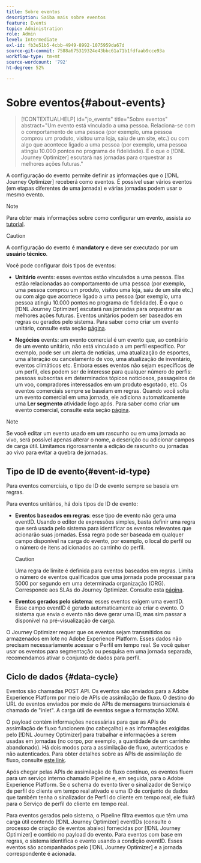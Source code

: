 ```yaml
---
title: Sobre eventos
description: Saiba mais sobre eventos
feature: Events
topic: Administration
role: Admin
level: Intermediate
exl-id: fb3e51b5-4cbb-4949-8992-1075959da67d
source-git-commit: 7588a675319324e43bbc61a71b1fdfaab9cce93a
workflow-type: tm+mt
source-wordcount: '792'
ht-degree: 52%

---
```


# Sobre eventos{#about-events}

>[!CONTEXTUALHELP]
>id="jo_events"
>title="Sobre eventos"
>abstract="Um evento está vinculado a uma pessoa. Relaciona-se com o comportamento de uma pessoa (por exemplo, uma pessoa comprou um produto, visitou uma loja, saiu de um site, etc.) ou com algo que acontece ligado a uma pessoa (por exemplo, uma pessoa atingiu 10.000 pontos no programa de fidelidade). É o que o [!DNL Journey Optimizer] escutará nas jornadas para orquestrar as melhores ações futuras."

A configuração do evento permite definir as informações que o [!DNL Journey Optimizer] receberá como eventos. É possível usar vários eventos (em etapas diferentes de uma jornada) e várias jornadas podem usar o mesmo evento.

>[!NOTE]
>
>Para obter mais informações sobre como configurar um evento, assista ao [tutorial](https://experienceleague.adobe.com/docs/journey-optimizer-learn/tutorials/create-journeys/use-case-business-event.html).

>[!CAUTION]
>
>A configuração do evento é **mandatory** e deve ser executado por um **usuário técnico**.

Você pode configurar dois tipos de eventos:

* **Unitário** events: esses eventos estão vinculados a uma pessoa. Elas estão relacionadas ao comportamento de uma pessoa (por exemplo, uma pessoa comprou um produto, visitou uma loja, saiu de um site etc.) ou com algo que acontece ligado a uma pessoa (por exemplo, uma pessoa atingiu 10.000 pontos no programa de fidelidade). É o que o [!DNL Journey Optimizer] escutará nas jornadas para orquestrar as melhores ações futuras. Eventos unitários podem ser baseados em regras ou gerados pelo sistema. Para saber como criar um evento unitário, consulte esta seção [página](../event/about-creating.md).

* **Negócios** events: um evento comercial é um evento que, ao contrário de um evento unitário, não está vinculado a um perfil específico. Por exemplo, pode ser um alerta de notícias, uma atualização de esportes, uma alteração ou cancelamento de voo, uma atualização de inventário, eventos climáticos etc. Embora esses eventos não sejam específicos de um perfil, eles podem ser de interesse para qualquer número de perfis: pessoas subscritas em determinados tópicos noticiosos, passageiros de um voo, compradores interessados em um produto esgotado, etc. Os eventos comerciais sempre se baseiam em regras. Quando você solta um evento comercial em uma jornada, ele adiciona automaticamente uma **Ler segmento** atividade logo após. Para saber como criar um evento comercial, consulte esta seção [página](../event/about-creating-business.md).


>[!NOTE]
>
>Se você editar um evento usado em um rascunho ou em uma jornada ao vivo, será possível apenas alterar o nome, a descrição ou adicionar campos de carga útil. Limitamos rigorosamente a edição de rascunho ou jornadas ao vivo para evitar a quebra de jornadas.

## Tipo de ID de evento{#event-id-type}

Para eventos comerciais, o tipo de ID de evento sempre se baseia em regras.

Para eventos unitários, há dois tipos de ID de evento:

* **Eventos baseados em regras**: esse tipo de evento não gera uma eventID. Usando o editor de expressões simples, basta definir uma regra que será usada pelo sistema para identificar os eventos relevantes que acionarão suas jornadas. Essa regra pode ser baseada em qualquer campo disponível na carga do evento, por exemplo, o local do perfil ou o número de itens adicionados ao carrinho do perfil.

   >[!CAUTION]
   >
   >Uma regra de limite é definida para eventos baseados em regras. Limita o número de eventos qualificados que uma jornada pode processar para 5000 por segundo em uma determinada organização (ORG). Corresponde aos SLAs do Journey Optimizer. Consulte esta [página](https://helpx.adobe.com/br/legal/product-descriptions/journey-orchestration.html).

* **Eventos gerados pelo sistema**: esses eventos exigem uma eventID. Esse campo eventID é gerado automaticamente ao criar o evento. O sistema que envia o evento não deve gerar uma ID, mas sim passar a disponível na pré-visualização de carga.

O Journey Optimizer requer que os eventos sejam transmitidos ou armazenados em lote no Adobe Experience Platform. Esses dados não precisam necessariamente acessar o Perfil em tempo real. Se você quiser usar os eventos para segmentação ou pesquisa em uma jornada separada, recomendamos ativar o conjunto de dados para perfil.

## Ciclo de dados {#data-cycle}

Eventos são chamadas POST API. Os eventos são enviados para a Adobe Experience Platform por meio de APIs de assimilação de fluxo. O destino do URL de eventos enviados por meio de APIs de mensagens transacionais é chamado de &quot;inlet&quot;. A carga útil de eventos segue a formatação XDM.

O payload contém informações necessárias para que as APIs de assimilação de fluxo funcionem (no cabeçalho) e as informações exigidas pelo [!DNL Journey Optimizer] para trabalhar e informações a serem usadas em jornadas (no corpo, por exemplo, a quantidade de um carrinho abandonado). Há dois modos para a assimilação de fluxo, autenticados e não autenticados. Para obter detalhes sobre as APIs de assimilação de fluxo, consulte [este link](https://experienceleague.adobe.com/docs/experience-platform/xdm/api/getting-started.html?lang=pt-BR).

Após chegar pelas APIs de assimilação de fluxo contínuo, os eventos fluem para um serviço interno chamado Pipeline e, em seguida, para o Adobe Experience Platform. Se o schema do evento tiver o sinalizador de Serviço de perfil do cliente em tempo real ativado e uma ID de conjunto de dados que também tenha o sinalizador de Perfil do cliente em tempo real, ele fluirá para o Serviço de perfil do cliente em tempo real.

Para eventos gerados pelo sistema, o Pipeline filtra eventos que têm uma carga útil contendo [!DNL Journey Optimizer] eventIDs (consulte o processo de criação de eventos abaixo) fornecidas por [!DNL Journey Optimizer] e contido no payload do evento. Para eventos com base em regras, o sistema identifica o evento usando a condição eventID. Esses eventos são acompanhados pelo [!DNL Journey Optimizer] e a jornada correspondente é acionada.
